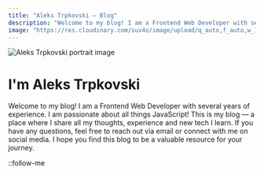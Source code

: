```yaml
---
title: "Aleks Trpkovski — Blog"
description: "Welcome to my blog! I am a Frontend Web Developer with several years of experience. I am passionate about all things JavaScript! This is my blog — a place where I share all my thoughts, experience and new tech I learn. If you have any questions, feel free to reach out via email or connect with me on social media. I hope you find this blog to be a valuable resource for your journey."
image: "https://res.cloudinary.com/suv4o/image/upload/q_auto,f_auto,w_1200,e_sharpen:100/v1618489761/blog/portrait.jpg"
---
```


<img src="https://res.cloudinary.com/suv4o/image/upload/q_auto,f_auto,w_1200,e_sharpen:100/v1618489761/blog/portrait.jpg" alt="Aleks Trpkovski portrait image" class="mt-12 w-full md:w-5/6 lg:w-3/4 mx-auto rounded-md"/>

<h1 class="text-center text-5xl font-bold text-secondary my-10">I'm Aleks Trpkovski</h1>

<div class="flex justify-center">
    <p class="text-gray text-center text-2xl max-w-[560px]">Welcome to my blog! I am a Frontend Web Developer with several years of experience. I am passionate about all things JavaScript! This is my blog — a place where I share all my thoughts, experience and new tech I learn. If you have any questions, feel free to reach out via email or connect with me on social media. I hope you find this blog to be a valuable resource for your journey.</p>
</div>

::follow-me
